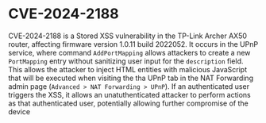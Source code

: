 # CVE-2024-2188

CVE-2024-2188 is a Stored XSS vulnerability in the TP-Link Archer AX50 router, affecting firmware version 1.0.11 build 2022052.
It occurs in the UPnP service, where command `AddPortMapping` allows attackers to create a new `PortMapping` entry without sanitizing user input for the `description` field.
This allows the attacker to inject HTML entities with malicious JavaScript that will be executed when visiting the tha UPnP tab in the NAT Forwarding admin page (`Advanced > NAT Forwarding > UPnP`).
If an authenticated user triggers the XSS, it allows an unatuthenticated attacker to perform actions as that authenticated user, potentially allowing further compromise of the device
